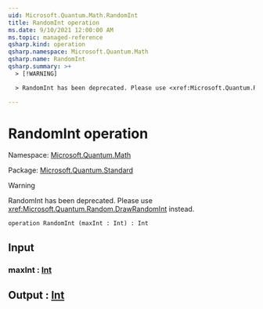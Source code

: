 ```yaml
---
uid: Microsoft.Quantum.Math.RandomInt
title: RandomInt operation
ms.date: 9/10/2021 12:00:00 AM
ms.topic: managed-reference
qsharp.kind: operation
qsharp.namespace: Microsoft.Quantum.Math
qsharp.name: RandomInt
qsharp.summary: >+
  > [!WARNING]

  > RandomInt has been deprecated. Please use <xref:Microsoft.Quantum.Random.DrawRandomInt> instead.

---
```


# RandomInt operation

Namespace: [Microsoft.Quantum.Math](xref:Microsoft.Quantum.Math)

Package: [Microsoft.Quantum.Standard](https://nuget.org/packages/Microsoft.Quantum.Standard)


> [!WARNING]
> RandomInt has been deprecated. Please use <xref:Microsoft.Quantum.Random.DrawRandomInt> instead.



```qsharp
operation RandomInt (maxInt : Int) : Int
```


## Input

### maxInt : [Int](xref:microsoft.quantum.qsharp.valueliterals#int-literals)





## Output : [Int](xref:microsoft.quantum.qsharp.valueliterals#int-literals)

